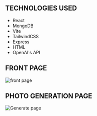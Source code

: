 TECHNOLOGIES USED
------------------
- React
- MongoDB
- Vite
- TailwindCSS
- Express
- HTML
- OpenAI's API

FRONT PAGE
-------------------
![front page](https://user-images.githubusercontent.com/107972255/219324781-09d85353-c350-40d1-8ed9-12a2510bb0b5.JPG)

PHOTO GENERATION PAGE
-------------------
![Generate page](https://user-images.githubusercontent.com/107972255/219324790-0267a3a0-82bd-4dd6-a0f1-1ea82a018650.JPG)
